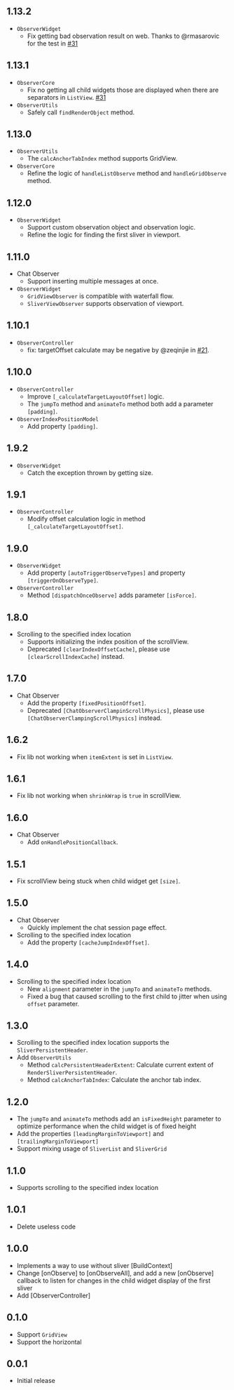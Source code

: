 ## 1.13.2
- `ObserverWidget` 
  - Fix getting bad observation result on web. Thanks to @rmasarovic for the test in [#31](https://github.com/LinXunFeng/flutter_scrollview_observer/issues/31)

## 1.13.1
- `ObserverCore`
  - Fix no getting all child widgets those are displayed when there are separators in `ListView`. [#31](https://github.com/LinXunFeng/flutter_scrollview_observer/issues/31)
- `ObserverUtils`
  - Safely call `findRenderObject` method.

## 1.13.0
- `ObserverUtils`
  - The `calcAnchorTabIndex` method supports GridView.
- `ObserverCore`
  - Refine the logic of `handleListObserve` method and `handleGridObserve` method.

## 1.12.0
- `ObserverWidget` 
  - Support custom observation object and observation logic.
  - Refine the logic for finding the first sliver in viewport.

## 1.11.0
- Chat Observer
  - Support inserting multiple messages at once.
- `ObserverWidget` 
  - `GridViewObserver` is compatible with waterfall flow.
  - `SliverViewObserver` supports observation of viewport.

## 1.10.1
- `ObserverController` 
  - fix: targetOffset calculate may be negative by @zeqinjie in [#21](https://github.com/LinXunFeng/flutter_scrollview_observer/pull/21).

## 1.10.0
- `ObserverController` 
  - Improve `[_calculateTargetLayoutOffset]` logic.
  - The `jumpTo` method and `animateTo` method both add a parameter `[padding]`.
- `ObserverIndexPositionModel`
  - Add property `[padding]`.

## 1.9.2
- `ObserverWidget` 
  - Catch the exception thrown by getting size.

## 1.9.1
- `ObserverController`
  - Modify offset calculation logic in method `[_calculateTargetLayoutOffset]`.

## 1.9.0
- `ObserverWidget` 
  - Add property `[autoTriggerObserveTypes]` and property `[triggerOnObserveType]`.
- `ObserverController`
  - Method `[dispatchOnceObserve]` adds parameter `[isForce]`.

## 1.8.0
- Scrolling to the specified index location
  - Supports initializing the index position of the scrollView.
  - Deprecated `[clearIndexOffsetCache]`, please use `[clearScrollIndexCache]` instead.

## 1.7.0
- Chat Observer
  - Add the property `[fixedPositionOffset]`.
  - Deprecated `[ChatObserverClampinScrollPhysics]`, please use `[ChatObserverClampingScrollPhysics]` instead.

## 1.6.2
- Fix lib not working when `itemExtent` is set in `ListView`.

## 1.6.1
- Fix lib not working when `shrinkWrap` is `true` in scrollView.

## 1.6.0
- Chat Observer
  - Add `onHandlePositionCallback`.

## 1.5.1
- Fix scrollView being stuck when child widget get `[size]`.

## 1.5.0
- Chat Observer
  - Quickly implement the chat session page effect.
- Scrolling to the specified index location
  - Add the property `[cacheJumpIndexOffset]`.

## 1.4.0
- Scrolling to the specified index location
  - New `alignment` parameter in the `jumpTo` and `animateTo` methods.
  - Fixed a bug that caused scrolling to the first child to jitter when using `offset` parameter.

## 1.3.0
- Scrolling to the specified index location supports the `SliverPersistentHeader`.
- Add `ObserverUtils`
  - Method `calcPersistentHeaderExtent`: Calculate current extent of `RenderSliverPersistentHeader`.
  - Method `calcAnchorTabIndex`: Calculate the anchor tab index.

## 1.2.0
- The `jumpTo` and `animateTo` methods add an `isFixedHeight` parameter to optimize performance when the child widget is of fixed height
- Add the properties `[leadingMarginToViewport]` and `[trailingMarginToViewport]`
- Support mixing usage of `SliverList` and `SliverGrid`

## 1.1.0
- Supports scrolling to the specified index location

## 1.0.1
- Delete useless code

## 1.0.0

- Implements a way to use without sliver [BuildContext]
- Change [onObserve] to [onObserveAll], and add a new [onObserve] callback to listen for changes in the child widget display of the first sliver
- Add [ObserverController]

## 0.1.0

- Support `GridView`
- Support the horizontal

## 0.0.1

- Initial release
